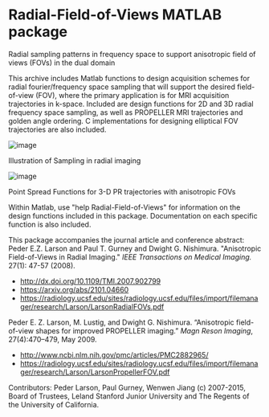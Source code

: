 # Radial-Field-of-Views MATLAB package
Radial sampling patterns in frequency space to support anisotropic field of views (FOVs) in the dual domain


This archive includes Matlab functions to design acquisition schemes
for radial fourier/frequency space sampling that will support the desired field-of-view (FOV), where the primary application is for MRI acquisition trajectories in k-space.
Included are design functions for 2D and 3D radial frequency space sampling, as well as 
PROPELLER MRI trajectories and golden angle ordering.  C implementations for designing
elliptical FOV trajectories are also included.

![image](https://github.com/LarsonLab/Radial-Field-of-Views/assets/8160868/141ebb15-439b-445d-9310-8c903721d362)

Illustration of Sampling in radial imaging

![image](https://github.com/LarsonLab/Radial-Field-of-Views/assets/8160868/10be9486-c26b-4fe4-8278-6039f5bf5f87)

Point Spread Functions for 3-D PR trajectories with anisotropic FOVs 

Within Matlab, use "help Radial-Field-of-Views" for information on the design
functions included in this package.  Documentation on each specific
function is also included.

This package accompanies the journal article and conference abstract:
Peder E.Z. Larson and Paul T. Gurney and Dwight G. Nishimura.
"Anisotropic Field-of-Views in Radial Imaging."
*IEEE Transactions on Medical Imaging.* 27(1): 47-57 (2008).
* http://dx.doi.org/10.1109/TMI.2007.902799
* https://arxiv.org/abs/2101.04660
* https://radiology.ucsf.edu/sites/radiology.ucsf.edu/files/import/filemanager/research/Larson/LarsonRadialFOVs.pdf

Peder E. Z. Larson, M. Lustig, and Dwight G. Nishimura. “Anisotropic field-of-view shapes for improved PROPELLER imaging.” *Magn Reson Imaging*, 27(4):470–479, May
2009.
* http://www.ncbi.nlm.nih.gov/pmc/articles/PMC2882965/
* https://radiology.ucsf.edu/sites/radiology.ucsf.edu/files/import/filemanager/research/Larson/LarsonPropellerFOV.pdf

Contributors: Peder Larson, Paul Gurney, Wenwen Jiang
(c) 2007-2015, Board of Trustees, Leland Stanford Junior University and The Regents of the University of California. 

